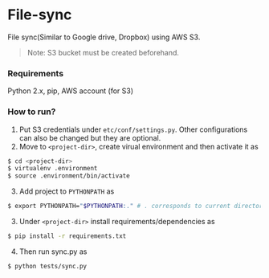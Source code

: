 # File-sync
File sync(Similar to Google drive, Dropbox) using AWS S3.

> Note: S3 bucket must be created beforehand. 

### Requirements
Python 2.x, pip, AWS account (for S3)

### How to run?
1. Put S3 credentials under ```etc/conf/settings.py```. Other configurations can also be changed but they are optional.
2. Move to ```<project-dir>```, create virual environment and then activate it as


```sh
$ cd <project-dir>
$ virtualenv .environment
$ source .environment/bin/activate
```


3. Add project to ```PYTHONPATH``` as 

```sh 
$ export PYTHONPATH="$PYTHONPATH:." # . corresponds to current directory(project-dir)
```

3. Under ```<project-dir>``` install requirements/dependencies as 

```sh 
$ pip install -r requirements.txt
```

4. Then run sync.py as  

```sh
$ python tests/sync.py
```
